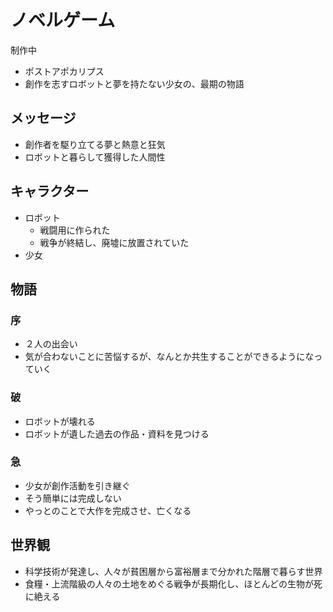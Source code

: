 # ノベルゲーム

制作中

- ポストアポカリプス
- 創作を志すロボットと夢を持たない少女の、最期の物語

## メッセージ

- 創作者を駆り立てる夢と熱意と狂気
- ロボットと暮らして獲得した人間性

## キャラクター

- ロボット
  - 戦闘用に作られた
  - 戦争が終結し、廃墟に放置されていた
- 少女

## 物語

### 序

- ２人の出会い
- 気が合わないことに苦悩するが、なんとか共生することができるようになっていく

### 破

- ロボットが壊れる
- ロボットが遺した過去の作品・資料を見つける

### 急

- 少女が創作活動を引き継ぐ
- そう簡単には完成しない
- やっとのことで大作を完成させ、亡くなる

## 世界観

- 科学技術が発達し、人々が貧困層から富裕層まで分かれた階層で暮らす世界
- 食糧・上流階級の人々の土地をめぐる戦争が長期化し、ほとんどの生物が死に絶える
